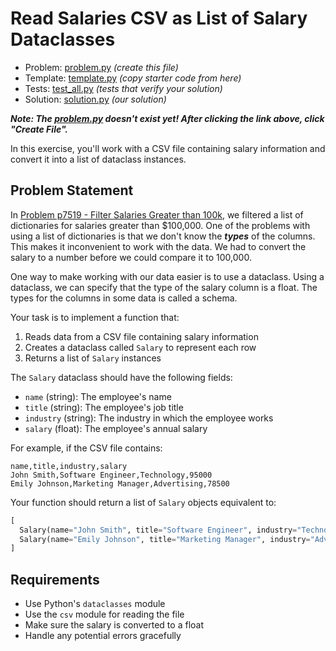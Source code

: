 # Read Salaries CSV as List of Salary Dataclasses

- Problem: [problem.py](problem.py) _(create this file)_
- Template: [template.py](template.py) _(copy starter code from here)_
- Tests: [test_all.py](test_all.py) _(tests that verify your solution)_
- Solution: [solution.py](solution.py) _(our solution)_

**_Note: The [problem.py](problem.py) doesn't exist yet! After clicking the link above, click "Create File"._**

In this exercise, you'll work with a CSV file containing salary information and convert it into a list of dataclass instances.

## Problem Statement

In [Problem p7519 - Filter Salaries Greater than 100k](./p7519/index.md), we filtered a list of dictionaries for salaries greater than $100,000. One of the problems with using a list of dictionaries is that we don't know the **_types_** of the columns. This makes it inconvenient to work with the data. We had to convert the salary to a number before we could compare it to 100,000.

One way to make working with our data easier is to use a dataclass. Using a dataclass, we can specify that the type of the salary column is a float. The types for the columns in some data is called a schema.

Your task is to implement a function that:

1. Reads data from a CSV file containing salary information
2. Creates a dataclass called `Salary` to represent each row
3. Returns a list of `Salary` instances

The `Salary` dataclass should have the following fields:

- `name` (string): The employee's name
- `title` (string): The employee's job title
- `industry` (string): The industry in which the employee works
- `salary` (float): The employee's annual salary

For example, if the CSV file contains:

```csv
name,title,industry,salary
John Smith,Software Engineer,Technology,95000
Emily Johnson,Marketing Manager,Advertising,78500
```

Your function should return a list of `Salary` objects equivalent to:

```python
[
  Salary(name="John Smith", title="Software Engineer", industry="Technology", salary=95000.0),
  Salary(name="Emily Johnson", title="Marketing Manager", industry="Advertising", salary=78500.0)
]
```

## Requirements

- Use Python's `dataclasses` module
- Use the `csv` module for reading the file
- Make sure the salary is converted to a float
- Handle any potential errors gracefully
